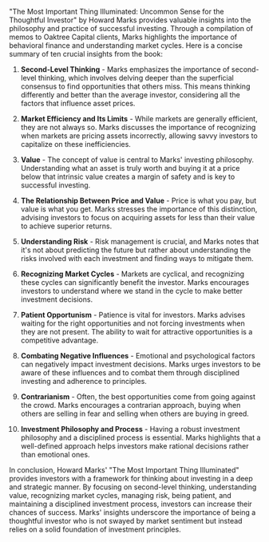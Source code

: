 "The Most Important Thing Illuminated: Uncommon Sense for the Thoughtful Investor" by Howard Marks provides valuable insights into the philosophy and practice of successful investing. Through a compilation of memos to Oaktree Capital clients, Marks highlights the importance of behavioral finance and understanding market cycles. Here is a concise summary of ten crucial insights from the book:

1. **Second-Level Thinking** - Marks emphasizes the importance of second-level thinking, which involves delving deeper than the superficial consensus to find opportunities that others miss. This means thinking differently and better than the average investor, considering all the factors that influence asset prices.

2. **Market Efficiency and Its Limits** - While markets are generally efficient, they are not always so. Marks discusses the importance of recognizing when markets are pricing assets incorrectly, allowing savvy investors to capitalize on these inefficiencies.

3. **Value** - The concept of value is central to Marks' investing philosophy. Understanding what an asset is truly worth and buying it at a price below that intrinsic value creates a margin of safety and is key to successful investing.

4. **The Relationship Between Price and Value** - Price is what you pay, but value is what you get. Marks stresses the importance of this distinction, advising investors to focus on acquiring assets for less than their value to achieve superior returns.

5. **Understanding Risk** - Risk management is crucial, and Marks notes that it's not about predicting the future but rather about understanding the risks involved with each investment and finding ways to mitigate them.

6. **Recognizing Market Cycles** - Markets are cyclical, and recognizing these cycles can significantly benefit the investor. Marks encourages investors to understand where we stand in the cycle to make better investment decisions.

7. **Patient Opportunism** - Patience is vital for investors. Marks advises waiting for the right opportunities and not forcing investments when they are not present. The ability to wait for attractive opportunities is a competitive advantage.

8. **Combating Negative Influences** - Emotional and psychological factors can negatively impact investment decisions. Marks urges investors to be aware of these influences and to combat them through disciplined investing and adherence to principles.

9. **Contrarianism** - Often, the best opportunities come from going against the crowd. Marks encourages a contrarian approach, buying when others are selling in fear and selling when others are buying in greed.

10. **Investment Philosophy and Process** - Having a robust investment philosophy and a disciplined process is essential. Marks highlights that a well-defined approach helps investors make rational decisions rather than emotional ones.

In conclusion, Howard Marks' "The Most Important Thing Illuminated" provides investors with a framework for thinking about investing in a deep and strategic manner. By focusing on second-level thinking, understanding value, recognizing market cycles, managing risk, being patient, and maintaining a disciplined investment process, investors can increase their chances of success. Marks' insights underscore the importance of being a thoughtful investor who is not swayed by market sentiment but instead relies on a solid foundation of investment principles.